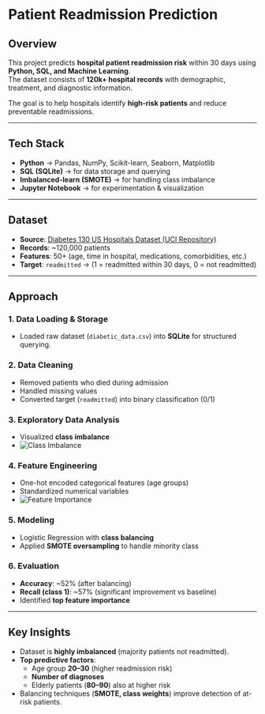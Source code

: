 # Patient Readmission Prediction

## Overview
This project predicts **hospital patient readmission risk** within 30 days using **Python, SQL, and Machine Learning**.  
The dataset consists of **120k+ hospital records** with demographic, treatment, and diagnostic information.  

The goal is to help hospitals identify **high-risk patients** and reduce preventable readmissions.  

---

## Tech Stack
- **Python** → Pandas, NumPy, Scikit-learn, Seaborn, Matplotlib  
- **SQL (SQLite)** → for data storage and querying  
- **Imbalanced-learn (SMOTE)** → for handling class imbalance  
- **Jupyter Notebook** → for experimentation & visualization  

---

## Dataset
- **Source**: [Diabetes 130 US Hospitals Dataset (UCI Repository)](https://archive.ics.uci.edu/ml/datasets/diabetes+130-us+hospitals+for+years+1999-2008)  
- **Records**: ~120,000 patients  
- **Features**: 50+ (age, time in hospital, medications, comorbidities, etc.)  
- **Target**: `readmitted` → (1 = readmitted within 30 days, 0 = not readmitted)  

---

## Approach

### 1. Data Loading & Storage  
- Loaded raw dataset (`diabetic_data.csv`) into **SQLite** for structured querying.  

### 2. Data Cleaning  
- Removed patients who died during admission  
- Handled missing values  
- Converted target (`readmitted`) into binary classification (0/1)  

### 3. Exploratory Data Analysis  
- Visualized **class imbalance**
- ![Class Imbalance](Figure_1.png)

### 4. Feature Engineering  
- One-hot encoded categorical features (age groups)  
- Standardized numerical variables
- ![Feature Importance](Figure_2.png)


### 5. Modeling  
- Logistic Regression with **class balancing**  
- Applied **SMOTE oversampling** to handle minority class  

### 6. Evaluation  
- **Accuracy**: ~52% (after balancing)  
- **Recall (class 1)**: ~57% (significant improvement vs baseline)  
- Identified **top feature importance**  

---

## Key Insights
- Dataset is **highly imbalanced** (majority patients not readmitted).  
- **Top predictive factors**:  
  - Age group **20–30** (higher readmission risk)  
  - **Number of diagnoses**  
  - Elderly patients (**80–90**) also at higher risk  
- Balancing techniques (**SMOTE, class weights**) improve detection of at-risk patients.  

